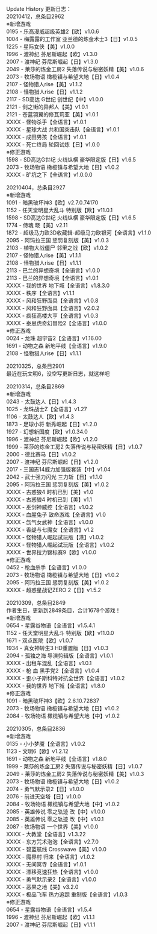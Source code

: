 Update History 更新日志：  
20210412，总条目2962  
※新增游戏  
0195 - 乐高漫威超级英雄2【欧】v1.0.6  
1004 - 梅露露的工作室 亚兰德的炼金术士3【日】v1.0.5  
1225 - 星际女侠【美】v1.0.0  
1996 - 渡神纪 芬尼斯崛起【欧】v1.3.0  
2007 - 渡神纪 芬尼斯崛起【日】v1.3.0  
2049 - 莱莎的炼金工房2 失落传说与秘密妖精【美】v1.0.6  
2073 - 牧场物语 橄榄镇与希望大地【日】v1.0.4  
2107 - 怪物猎人rise【美】v1.1.2  
2108 - 怪物猎人rise【日】v1.1.2  
2117 - SD高达 G世纪 创世纪【中】v1.0.0  
2121 - 剑之街的异邦人【美】v1.0.1  
2121 - 苍蓝羽翼的修瓦莉亚【美】v1.0.1  
XXXX - 怪物杀手【全语言】v1.0.1  
XXXX - 星球大战 共和国突击队【全语言】v1.0.1  
XXXX - 成田男孩【全语言】v1.0.1  
XXXX - 死亡终局 轮回试炼【日】v1.0.0  
※修正游戏  
1598 - SD高达G世纪 火线纵横 豪华限定版【日】v1.6.5  
2073 - 牧场物语 橄榄镇与希望大地【日】v1.0.2  
XXXX - 矿坑之下【全语言】v1.0.0.0  
  
20210404，总条目2927  
※新增游戏  
1091 - 暗黑破坏神3【欧】v2.7.0.74170  
1152 - 任天堂明星大乱斗 特别版【欧】v11.0.1  
1598 - SD高达G世纪 火线纵横 豪华限定版【日】v1.6.5  
1774 - 侍魂 晓【美】v2.11  
1872 - 超级马力欧3D收藏辑-超级马力欧银河【全语言】v1.1.0  
2095 - 阿玛拉王国 惩罚复刻版【美】v1.0.3  
2103 - 植物大战僵尸 邻里之战【欧】v1.0.2  
2107 - 怪物猎人rise【美】v1.1.1  
2108 - 怪物猎人rise【日】v1.1.1  
2113 - 巴兰的异想奇境【全语言】v1.0.0  
2113 - 巴兰的异想奇境【全语言】v1.0.1  
XXXX - 我的世界 地下城【全语言】v1.8.3.0  
XXXX - 秩序【全语言】v1.1.1  
XXXX - 风和狂野面具【全语言】v1.0.8  
XXXX - 风和狂野面具【全语言】v2.0.2  
XXXX - 疯狂高楼大亨【全语言】v1.0.3  
XXXX - 泰思虎奇幻冒险2【全语言】v1.0.0  
※修正游戏  
0024 - 龙珠 超宇宙2【全语言】v1.16.00  
1691 - 动物之森 新地平线【全语言】v1.9.0  
2108 - 怪物猎人rise【日】v1.1.1  
  
20210325，总条目2901  
最近在玩文明6，没空写更新日志，就这样吧  
  
20210314，总条目2869  
※新增游戏  
0243 - 太鼓达人【日】v1.4.3  
1025 - 龙珠战士Z【全语言】v1.27  
1106 - 太鼓达人【欧】v1.4.3  
1873 - 足球小将 新秀崛起【日】v1.2.0  
1927 - 幻想新国度【欧】v1.0.34.0  
1996 - 渡神纪 芬尼斯崛起【欧】v1.2.0  
1999 - 莱莎的炼金工房2 失落传说与秘密妖精【日】v1.0.7  
2000 - 德比赛马【日】v1.0.2  
2007 - 渡神纪 芬尼斯崛起【日】v1.2.0  
2017 - 三国志14威力加强版套装【中】v1.04  
2042 - 武士强力闪光 三力斩【日】v1.1.0  
2095 - 阿玛拉王国 惩罚复刻版【美】v1.0.2  
XXXX - 古惑狼4 时机已到【美】v1.0  
XXXX - 古惑狼4 时机已到【美】v1.1  
XXXX - 巫剑神威控【全语言】v1.0.2  
XXXX - 血腥兔子 致命游戏【全语言】v1.0  
XXXX - 氙气女武神【全语言】v1.0.0  
XXXX - 香缇与七魔女【全语言】v1.2  
XXXX - 怪物猎人崛起试玩版【港】v1.0.2  
XXXX - 怪物猎人崛起试玩版【全语言】v1.0.2  
XXXX - 世界拉力锦标赛9【欧】v1.0.0  
※修正游戏  
0452 - 枪血杀手【全语言】v1.0.0  
2073 - 牧场物语 橄榄镇与希望大地【日】v1.0.2  
2095 - 阿玛拉王国 惩罚复刻版【美】v1.0.2  
XXXX - 超惑星战记ZERO 2【日】v1.5.2  
  
20210309，总条目2849  
作者生日，更新到2849条目，合计1678个游戏！  
※新增游戏  
0654 - 星露谷物语【全语言】v1.5.4.1  
1152 - 任天堂明星大乱斗 特别版【欧】v11.0.0  
1671 - 双点医院【欧】v1.0.7  
1934 - 真女神转生3 HD重置版【日】v1.0.3  
2094 - 孤独之海 导演剪辑版【全语言】v1.0.1  
XXXX - 出租车混乱【全语言】v1.0.1  
XXXX - 枪 血 黑手党2【全语言】v1.0.4  
XXXX - 歪小子斯科特对抗全世界【全语言】v1.0.2  
XXXX - 我的世界 地下城【全语言】v1.8.0  
※修正游戏  
1091 - 暗黑破坏神3【欧】2.6.10.72837  
2073 - 牧场物语 橄榄镇与希望大地【日】v1.0.2  
2084 - 牧场物语 橄榄镇与希望大地【中】v1.0.2  
  
20210305，总条目2836  
※新增游戏  
0135 - 小小梦魇【全语言】v1.0.2  
1123 - 文明6【欧】v1.2.12  
1691 - 动物之森 新地平线【全语言】v1.8.0  
1999 - 莱莎的炼金工房2 失落传说与秘密妖精【日】v1.0.7  
2049 - 莱莎的炼金工房2 失落传说与秘密妖精【美】v1.0.3  
2073 - 牧场物语 橄榄镇与希望大地【日】v1.0.2  
2074 - 勇气默示录2【日】v1.0.0  
2076 - 前进天空塔【日】v1.0.0  
2084 - 牧场物语 橄榄镇与希望大地【中】v1.0.2  
2085 - 英雄传说 零之轨迹 改【中】v1.0.0  
2085 - 英雄传说 零之轨迹 改【中】v1.0.1  
2087 - 牧场物语 一个世界【美】v1.0.0  
XXXX - 大教堂【全语言】v1.3.22  
XXXX - 东方咒术泡泡【全语言】v2.7.0  
XXXX - 碧蓝航线 Crosswave【美】v1.0.0  
XXXX - 魔界村 归来【全语言】v1.0.2  
XXXX - 无间冥寺【全语言】v1.0.1  
XXXX - 漂移竞速狂热【全语言】v1.0.0  
XXXX - 勇气默示录2【全语言】v1.0.0  
XXXX - 恶果之地【美】v3.2.0  
XXXX - 极品飞车 热力追踪 重制版【全语言】v1.0.3  
※修正游戏  
0654 - 星露谷物语【全语言】v1.5.4  
1996 - 渡神纪 芬尼斯崛起【欧】v1.1.1  
2007 - 渡神纪 芬尼斯崛起【日】v1.1.1
